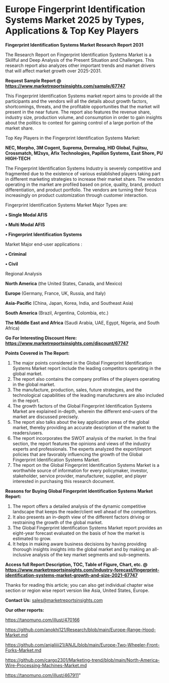 # Europe Fingerprint Identification Systems Market 2025 by Types, Applications & Top Key Players

<strong>Fingerprint Identification Systems Market Research Report 2031</strong>

The Research Report on Fingerprint Identification Systems Market is a Skillful and Deep Analysis of the Present Situation and Challenges. This research report also analyzes other important trends and market drivers that will affect market growth over 2025-2031.

<strong>Request Sample Report @ <a href=https://www.marketreportsinsights.com/sample/67747>https://www.marketreportsinsights.com/sample/67747</a></strong>

This Fingerprint Identification Systems market report aims to provide all the participants and the vendors will all the details about growth factors, shortcomings, threats, and the profitable opportunities that the market will present in the near future. The report also features the revenue share, industry size, production volume, and consumption in order to gain insights about the politics to contest for gaining control of a large portion of the market share.

Top Key Players in the Fingerprint Identification Systems Market:

<strong>NEC, Morpho, 3M Cogent, Suprema, Dermalog, HID Global, Fujitsu, Crossmatch, M2sys, Afix Technologies, Papillon Systems, East Shore, PU HIGH-TECH</strong>

The Fingerprint Identification Systems Industry is severely competitive and fragmented due to the existence of various established players taking part in different marketing strategies to increase their market share. The vendors operating in the market are profiled based on price, quality, brand, product differentiation, and product portfolio. The vendors are turning their focus increasingly on product customization through customer interaction.

Fingerprint Identification Systems Market Major Types are:

<strong>• Single Modal AFIS

• Multi Modal AFIS

• Fingerprint Identification Systems</strong>

Market Major end-user applications :

<strong>• Criminal

• Civil</strong>

Regional Analysis

</u><strong><b>North America</b></strong> (the United States, Canada, and Mexico)

<strong><b>Europe </b></strong>(Germany, France, UK, Russia, and Italy)

<strong><b>Asia-Pacific</b></strong> (China, Japan, Korea, India, and Southeast Asia)

<strong><b>South America</b></strong> (Brazil, Argentina, Colombia, etc.)

<strong><b>The Middle East and Africa</b></strong> (Saudi Arabia, UAE, Egypt, Nigeria, and South Africa)

<strong>Go For Interesting Discount Here: <a href=https://www.marketreportsinsights.com/discount/67747>https://www.marketreportsinsights.com/discount/67747</a></strong>

<strong>Points Covered in The Report:</strong>
<ol>
  <li>The major points considered in the Global Fingerprint Identification Systems Market report include the leading competitors operating in the global market.</li>
  <li>The report also contains the company profiles of the players operating in the global market.</li>
  <li>The manufacture, production, sales, future strategies, and the technological capabilities of the leading manufacturers are also included in the report.</li>
  <li>The growth factors of the Global Fingerprint Identification Systems Market are explained in-depth, wherein the different end-users of the market are discussed precisely.</li>
  <li>The report also talks about the key application areas of the global market, thereby providing an accurate description of the market to the readers/users.</li>
  <li>The report incorporates the SWOT analysis of the market. In the final section, the report features the opinions and views of the industry experts and professionals. The experts analyzed the export/import policies that are favorably influencing the growth of the Global Fingerprint Identification Systems Market.</li>
  <li>The report on the Global Fingerprint Identification Systems Market is a worthwhile source of information for every policymaker, investor, stakeholder, service provider, manufacturer, supplier, and player interested in purchasing this research document.</li>
</ol>
<strong>Reasons for Buying Global Fingerprint Identification Systems Market Report:</strong>

<ol>
  <li>The report offers a detailed analysis of the dynamic competitive landscape that keeps the reader/client well ahead of the competitors.</li>
  <li>It also presents an in-depth view of the different factors driving or restraining the growth of the global market.</li>
  <li>The Global Fingerprint Identification Systems Market report provides an eight-year forecast evaluated on the basis of how the market is estimated to grow.</li>
  <li>It helps in making aware business decisions by having providing thorough insights insights into the global market and by making an all-inclusive analysis of the key market segments and sub-segments.</li>
</ol>
<strong>Access full Report Description, TOC, Table of Figure, Chart, etc. @ <a href=https://www.marketreportsinsights.com/industry-forecast/fingerprint-identification-systems-market-growth-and-size-2021-67747>https://www.marketreportsinsights.com/industry-forecast/fingerprint-identification-systems-market-growth-and-size-2021-67747</a></strong>


Thanks for reading this article; you can also get individual chapter wise section or region wise report version like Asia, United States, Europe.

<strong>Contact Us:</strong>
sales@marketreportsinsights.com

<strong>Our other reports:</strong>

<a href=https://tanomuno.com/illust/470166>https://tanomuno.com/illust/470166</a>

<a href=https://github.com/anokhi121/Research/blob/main/Europe-Range-Hood-Market.md>https://github.com/anokhi121/Research/blob/main/Europe-Range-Hood-Market.md</a>

<a href=https://github.com/anjaliiii21/ANJL/blob/main/Europe-Two-Wheeler-Front-Forks-Market.md>https://github.com/anjaliiii21/ANJL/blob/main/Europe-Two-Wheeler-Front-Forks-Market.md</a>

<a href=https://github.com/cargo2301/Marketing-trend/blob/main/North-America-Wire-Processing-Machines-Market.md>https://github.com/cargo2301/Marketing-trend/blob/main/North-America-Wire-Processing-Machines-Market.md</a>

<a href=https://tanomuno.com/illust/467911>https://tanomuno.com/illust/467911</a>"
